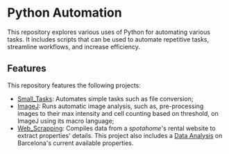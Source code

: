 # Python Automation

This repository explores various uses of Python for automating various tasks. It includes scripts that can be used to automate repetitive tasks, streamline workflows, and increase efficiency.

## Features

This repository features the following projects:

- [Small_Tasks](Small_Tasks): Automates simple tasks such as file conversion;
- [ImageJ](ImageJ): Runs automatic image analysis, such as, pre-processing images to their max intensity and cell counting based on threshold, on ImageJ using its macro language;
- [Web_Scrapping](Web_Scrapping): Compiles data from a _spotahome_'s rental website to extract properties' details. This project also includes a [Data Analysis](Web_Scrapping/analyze-rent-data.ipynb) on Barcelona's current available properties.